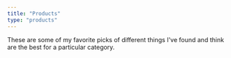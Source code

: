 ```yaml
---
title: "Products"
type: "products"
---
```


These are some of my favorite picks of different things I've found and think are the best for a particular category. 



